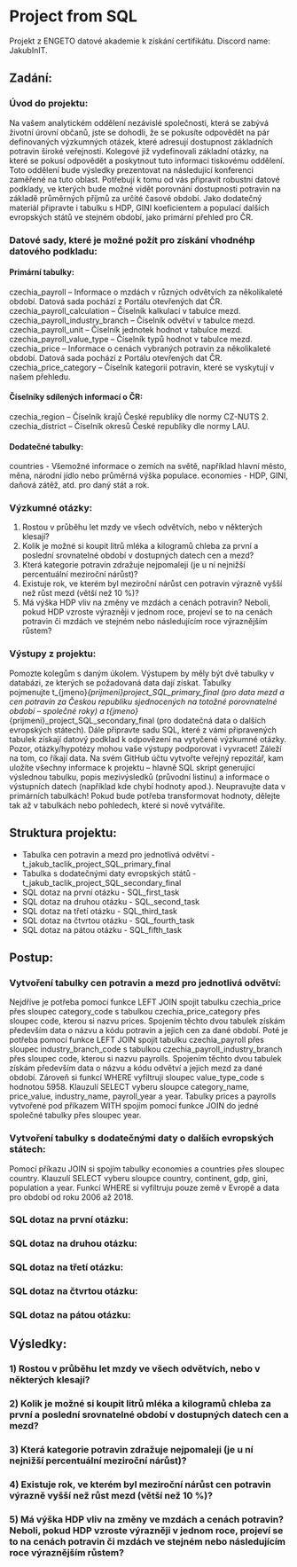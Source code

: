 # Project from SQL

Projekt z ENGETO datové akademie k získání certifikátu.
Discord name: JakubInIT.

## Zadání:

### Úvod do projektu:
Na vašem analytickém oddělení nezávislé společnosti, která se zabývá životní úrovní občanů, jste se dohodli, že se pokusíte odpovědět na pár definovaných výzkumných otázek, které adresují dostupnost základních potravin široké veřejnosti. Kolegové již vydefinovali základní otázky, na které se pokusí odpovědět a poskytnout tuto informaci tiskovému oddělení. Toto oddělení bude výsledky prezentovat na následující konferenci zaměřené na tuto oblast.
Potřebují k tomu od vás připravit robustní datové podklady, ve kterých bude možné vidět porovnání dostupnosti potravin na základě průměrných příjmů za určité časové období.
Jako dodatečný materiál připravte i tabulku s HDP, GINI koeficientem a populací dalších evropských států ve stejném období, jako primární přehled pro ČR.

### Datové sady, které je možné požít pro získání vhodnéhp datového podkladu:
#### Primární tabulky:
czechia_payroll – Informace o mzdách v různých odvětvích za několikaleté období. Datová sada pochází z Portálu otevřených dat ČR.
czechia_payroll_calculation – Číselník kalkulací v tabulce mezd.
czechia_payroll_industry_branch – Číselník odvětví v tabulce mezd.
czechia_payroll_unit – Číselník jednotek hodnot v tabulce mezd.
czechia_payroll_value_type – Číselník typů hodnot v tabulce mezd.
czechia_price – Informace o cenách vybraných potravin za několikaleté období. Datová sada pochází z Portálu otevřených dat ČR.
czechia_price_category – Číselník kategorií potravin, které se vyskytují v našem přehledu.
#### Číselníky sdílených informací o ČR:
czechia_region – Číselník krajů České republiky dle normy CZ-NUTS 2.
czechia_district – Číselník okresů České republiky dle normy LAU.
#### Dodatečné tabulky:
countries - Všemožné informace o zemích na světě, například hlavní město, měna, národní jídlo nebo průměrná výška populace.
economies - HDP, GINI, daňová zátěž, atd. pro daný stát a rok.

### Výzkumné otázky:
1) Rostou v průběhu let mzdy ve všech odvětvích, nebo v některých klesají?
2) Kolik je možné si koupit litrů mléka a kilogramů chleba za první a poslední srovnatelné období v dostupných datech cen a mezd?
3) Která kategorie potravin zdražuje nejpomaleji (je u ní nejnižší percentuální meziroční nárůst)?
4) Existuje rok, ve kterém byl meziroční nárůst cen potravin výrazně vyšší než růst mezd (větší než 10 %)?
5) Má výška HDP vliv na změny ve mzdách a cenách potravin? Neboli, pokud HDP vzroste výrazněji v jednom roce, projeví se to na cenách potravin či mzdách ve stejném nebo následujícím roce výraznějším růstem?

### Výstupy z projektu:
Pomozte kolegům s daným úkolem. Výstupem by měly být dvě tabulky v databázi, ze kterých se požadovaná data dají získat. Tabulky pojmenujte t_{jmeno}_{prijmeni}_project_SQL_primary_final (pro data mezd a cen potravin za Českou republiku sjednocených na totožné porovnatelné období – společné roky) a t_{jmeno}_{prijmeni}_project_SQL_secondary_final (pro dodatečná data o dalších evropských státech).
Dále připravte sadu SQL, které z vámi připravených tabulek získají datový podklad k odpovězení na vytyčené výzkumné otázky. Pozor, otázky/hypotézy mohou vaše výstupy podporovat i vyvracet! Záleží na tom, co říkají data.
Na svém GitHub účtu vytvořte veřejný repozitář, kam uložíte všechny informace k projektu – hlavně SQL skript generující výslednou tabulku, popis mezivýsledků (průvodní listinu) a informace o výstupních datech (například kde chybí hodnoty apod.).
Neupravujte data v primárních tabulkách! Pokud bude potřeba transformovat hodnoty, dělejte tak až v tabulkách nebo pohledech, které si nově vytváříte.

## Struktura projektu:
- Tabulka cen potravin a mezd pro jednotlivá odvětví - t_jakub_taclik_project_SQL_primary_final
- Tabulka s dodatečnými daty evropských států - t_jakub_taclik_project_SQL_secondary_final
- SQL dotaz na první otázku - SQL_first_task
- SQL dotaz na druhou otázku - SQL_second_task
- SQL dotaz na třetí otázku - SQL_third_task
- SQL dotaz na čtvrtou otázku - SQL_fourth_task
- SQL dotaz na pátou otázku - SQL_fifth_task

## Postup:
### Vytvoření tabulky cen potravin a mezd pro jednotlivá odvětví:
Nejdříve je potřeba pomocí funkce LEFT JOIN spojit tabulku czechia_price přes sloupec category_code s tabulkou czechia_price_category přes sloupec code, kterou si nazvu prices. Spojením těchto dvou tabulek získám především data o názvu a kódu potravin a jejich cen za dané období.
Poté je potřeba pomocí funkce LEFT JOIN spojit tabulku czechia_payroll přes sloupec industry_branch_code s tabulkou czechia_payroll_industry_branch přes sloupec code, kterou si nazvu payrolls. Spojením těchto dvou tabulek získám především data o názvu a kódu odvětví a jejich mezd za dané období. Zároveň si funkcí WHERE vyfiltruji sloupec value_type_code s hodnotou 5958.
Klauzulí SELECT vyberu sloupce category_name, price_value, industry_name, payroll_year a year.
Tabulky prices a payrolls vytvořené pod příkazem WITH spojím pomocí funkce JOIN do jedné společné tabulky přes sloupec year.

### Vytvoření tabulky s dodatečnými daty o dalších evropských státech:
Pomocí příkazu JOIN si spojím tabulky economies a countries přes sloupec country.
Klauzulí SELECT vyberu sloupce country, continent, gdp, gini, population a year.
Funkcí WHERE si vyfiltruju pouze země v Evropě a data pro období od roku 2006 až 2018.

### SQL dotaz na první otázku:

### SQL dotaz na druhou otázku:

### SQL dotaz na třetí otázku:

### SQL dotaz na čtvrtou otázku:

### SQL dotaz na pátou otázku:

## Výsledky:

### 1) Rostou v průběhu let mzdy ve všech odvětvích, nebo v některých klesají?

### 2) Kolik je možné si koupit litrů mléka a kilogramů chleba za první a poslední srovnatelné období v dostupných datech cen a mezd?

### 3) Která kategorie potravin zdražuje nejpomaleji (je u ní nejnižší percentuální meziroční nárůst)?

### 4) Existuje rok, ve kterém byl meziroční nárůst cen potravin výrazně vyšší než růst mezd (větší než 10 %)?

### 5) Má výška HDP vliv na změny ve mzdách a cenách potravin? Neboli, pokud HDP vzroste výrazněji v jednom roce, projeví se to na cenách potravin či mzdách ve stejném nebo následujícím roce výraznějším růstem?
